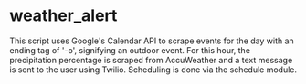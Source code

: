 # weather_alert
This script uses Google's Calendar API to scrape events for the day with an ending tag of '-o', signifying an outdoor event. For this hour, the precipitation percentage is scraped from AccuWeather and a text message is sent to the user using Twilio. Scheduling is done via the schedule module.